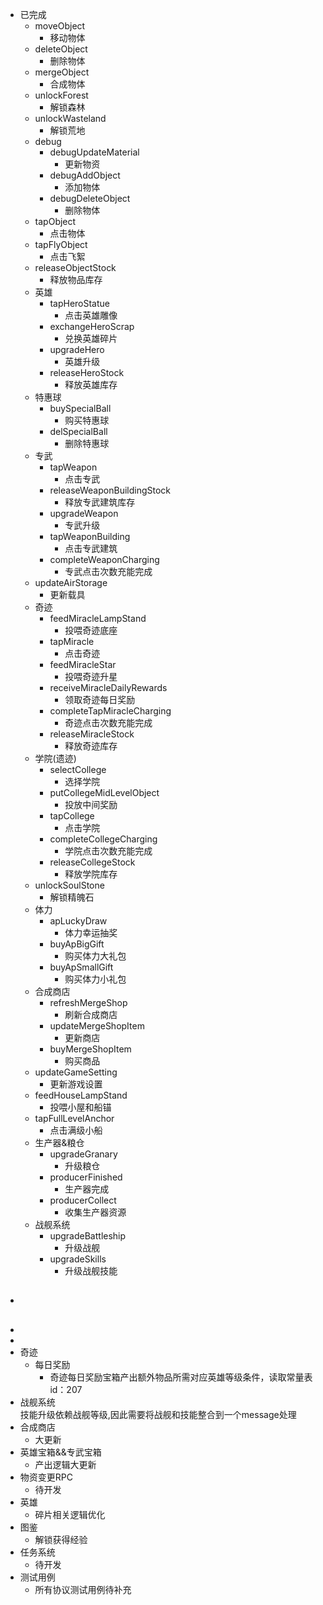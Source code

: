 - 已完成
	- moveObject
		- 移动物体
	- deleteObject
		- 删除物体
	- mergeObject
		- 合成物体
	- unlockForest
		- 解锁森林
	- unlockWasteland
		- 解锁荒地
	- debug
		- debugUpdateMaterial
			- 更新物资
		- debugAddObject
			- 添加物体
		- debugDeleteObject
			- 删除物体
	- tapObject
		- 点击物体
	- tapFlyObject
		- 点击飞絮
	- releaseObjectStock
		- 释放物品库存
	- 英雄
		- tapHeroStatue
			- 点击英雄雕像
		- exchangeHeroScrap
			- 兑换英雄碎片
		- upgradeHero
			- 英雄升级
		- releaseHeroStock
			- 释放英雄库存
	- 特惠球
		- buySpecialBall
			- 购买特惠球
		- delSpecialBall
			- 删除特惠球
	- 专武
		- tapWeapon
			- 点击专武
		- releaseWeaponBuildingStock
			- 释放专武建筑库存
		- upgradeWeapon
			- 专武升级
		- tapWeaponBuilding
			- 点击专武建筑
		- completeWeaponCharging
			- 专武点击次数充能完成
	- updateAirStorage
		- 更新载具
	- 奇迹
		- feedMiracleLampStand
			- 投喂奇迹底座
		- tapMiracle
			- 点击奇迹
		- feedMiracleStar
			- 投喂奇迹升星
		- receiveMiracleDailyRewards
			- 领取奇迹每日奖励
		- completeTapMiracleCharging
			- 奇迹点击次数充能完成
		- releaseMiracleStock
			- 释放奇迹库存
	- 学院(遗迹)
		- selectCollege
			- 选择学院
		- putCollegeMidLevelObject
			- 投放中间奖励
		- tapCollege
			- 点击学院
		- completeCollegeCharging
			- 学院点击次数充能完成
		- releaseCollegeStock
			- 释放学院库存
	- unlockSoulStone
		- 解锁精魄石
	- 体力
		- apLuckyDraw
			- 体力幸运抽奖
		- buyApBigGift
			- 购买体力大礼包
		- buyApSmallGift
			- 购买体力小礼包
	- 合成商店
		- refreshMergeShop
			- 刷新合成商店
		- updateMergeShopItem
			- 更新商店
		- buyMergeShopItem
			- 购买商品
	- updateGameSetting
		- 更新游戏设置
	- feedHouseLampStand
		- 投喂小屋和船锚
	- tapFullLevelAnchor
		- 点击满级小船
	- 生产器&粮仓
		- upgradeGranary
			- 升级粮仓
		- producerFinished
			- 生产器完成
		- producerCollect
			- 收集生产器资源
	- 战舰系统
		- upgradeBattleship
			- 升级战舰
		- upgradeSkills
			- 升级战舰技能
- ##
-
-
- 奇迹
	- 每日奖励
		- 奇迹每日奖励宝箱产出额外物品所需对应英雄等级条件，读取常量表id：207
- 战舰系统  
  	技能升级依赖战舰等级,因此需要将战舰和技能整合到一个message处理
- 合成商店
	- 大更新
- 英雄宝箱&&专武宝箱
	- 产出逻辑大更新
- 物资变更RPC
	- 待开发
- 英雄
	- 碎片相关逻辑优化
- 图鉴
	- 解锁获得经验
- 任务系统
	- 待开发
- 测试用例
	- 所有协议测试用例待补充